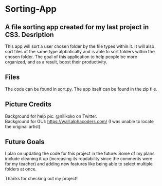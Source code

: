 # Sorting-App
A file sorting app created for my last project in CS3. 
Desription
-----------------
This app will sort a user chosen folder by the file types within it. It will also sort files of the same type alpbatically and is able to sort folders within the chosen folder.   The goal of this application to help people be more organized, and as a result, boost their productivity.  

Files
-----------------
The code can be found in sort.py. The app itself can be found in the zip file.

Picture Credits
-----------------
Background for help pic: @nilikoko on Twitter.  
Background for GUI: https://wall.alphacoders.com/ (I was unable to locate the original artist)

Future Goals
-----------------
I plan on updating the code for this project in the future. Some of my plans include cleaning it up (increasing its readability since the comments were for my teacher) and adding new features like being able to select multiple folders at once.

Thanks for checking out my project!
